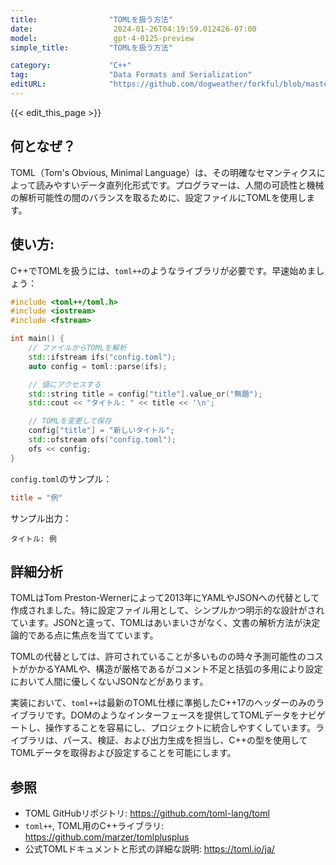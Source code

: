 ```yaml
---
title:                "TOMLを扱う方法"
date:                  2024-01-26T04:19:59.012426-07:00
model:                 gpt-4-0125-preview
simple_title:         "TOMLを扱う方法"

category:             "C++"
tag:                  "Data Formats and Serialization"
editURL:              "https://github.com/dogweather/forkful/blob/master/content/ja/cpp/working-with-toml.md"
---
```


{{< edit_this_page >}}

## 何となぜ？
TOML（Tom's Obvious, Minimal Language）は、その明確なセマンティクスによって読みやすいデータ直列化形式です。プログラマーは、人間の可読性と機械の解析可能性の間のバランスを取るために、設定ファイルにTOMLを使用します。

## 使い方:
C++でTOMLを扱うには、`toml++`のようなライブラリが必要です。早速始めましょう：

```C++
#include <toml++/toml.h>
#include <iostream>
#include <fstream>

int main() {
    // ファイルからTOMLを解析
    std::ifstream ifs("config.toml");
    auto config = toml::parse(ifs);

    // 値にアクセスする
    std::string title = config["title"].value_or("無題");
    std::cout << "タイトル: " << title << '\n';

    // TOMLを変更して保存
    config["title"] = "新しいタイトル";
    std::ofstream ofs("config.toml");
    ofs << config;
}
```

`config.toml`のサンプル：
```toml
title = "例"
```

サンプル出力：
```plaintext
タイトル: 例
```

## 詳細分析
TOMLはTom Preston-Wernerによって2013年にYAMLやJSONへの代替として作成されました。特に設定ファイル用として、シンプルかつ明示的な設計がされています。JSONと違って、TOMLはあいまいさがなく、文書の解析方法が決定論的である点に焦点を当てています。

TOMLの代替としては、許可されていることが多いものの時々予測可能性のコストがかかるYAMLや、構造が厳格であるがコメント不足と括弧の多用により設定において人間に優しくないJSONなどがあります。

実装において、`toml++`は最新のTOML仕様に準拠したC++17のヘッダーのみのライブラリです。DOMのようなインターフェースを提供してTOMLデータをナビゲートし、操作することを容易にし、プロジェクトに統合しやすくしています。ライブラリは、パース、検証、および出力生成を担当し、C++の型を使用してTOMLデータを取得および設定することを可能にします。

## 参照
- TOML GitHubリポジトリ: https://github.com/toml-lang/toml
- `toml++`, TOML用のC++ライブラリ: https://github.com/marzer/tomlplusplus
- 公式TOMLドキュメントと形式の詳細な説明: https://toml.io/ja/

